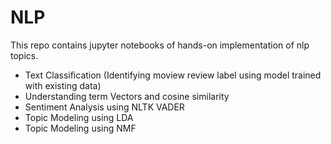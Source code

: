# NLP
This repo contains jupyter notebooks of hands-on implementation of nlp topics.

 - Text Classification (Identifying moview review label using model trained with existing data)
 - Understanding term Vectors and cosine similarity
 - Sentiment Analysis using NLTK VADER
 - Topic Modeling using LDA
 - Topic Modeling using NMF
